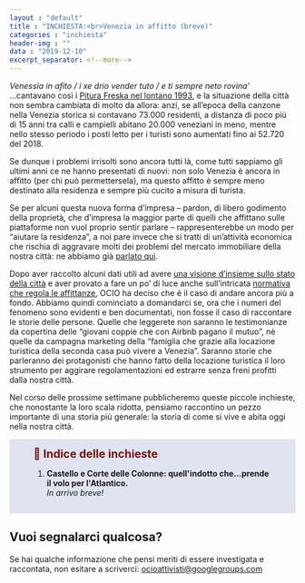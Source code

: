```yaml
---
layout : "default"
title : "INCHIESTA:<br>Venezia in affitto (breve)"
categories : "inchiesta"
header-img : ""
data : "2019-12-10"
excerpt_separator: <!--more-->
---
```


*Venessia in afito / i xe drio vender tuto / e ti sempre neto rovina’* ...cantavano così i [Pitura Freska nel lontano 1993](https://www.youtube.com/watch?v=nmPz-73xYpc), e la situazione della città non sembra cambiata di molto da allora: anzi, se all’epoca della canzone nella Venezia storica si contavano 73.000 residenti, a distanza di poco più di 15 anni tra calli e campielli abitano 20.000 veneziani in meno, mentre nello stesso periodo i posti letto per i turisti sono aumentati fino ai 52.720 del 2018.

 <!--more-->

Se dunque i problemi irrisolti sono ancora tutti là, come tutti sappiamo gli ultimi anni ce ne hanno presentati di nuovi: non solo Venezia è ancora in affitto (per chi può permettersela), ma questo affitto è sempre meno destinato alla residenza e sempre più cucito a misura di turista. 

Se per alcuni questa nuova forma d’impresa – pardon, di libero godimento della proprietà, che d’impresa la maggior parte di quelli che affittano sulle piattaforme non vuol proprio sentir parlare – rappresenterebbe un modo per “aiutare la residenza”, a noi pare invece che si tratti di un’attività economica che rischia di aggravare molti dei problemi del mercato immobiliare della nostra città: ne abbiamo già [parlato qui](/articoli/2019/12/04/abbav/).

Dopo aver raccolto alcuni dati utili ad avere [una visione d’insieme sullo stato della città](/pagine/affittanze-dati/) e aver provato a fare un po’ di luce anche sull’intricata [normativa che regola le affittanze](/articoli/2019/10/27/normativa-locazioni/), OCIO ha deciso che è il caso di andare ancora più a fondo. Abbiamo quindi cominciato a domandarci se, ora che i numeri del fenomeno sono evidenti e ben documentati, non fosse il caso di raccontare le storie delle persone. Quelle che leggerete non saranno le testimonianze da copertina delle “giovani coppie che con Airbnb pagano il mutuo”, nè quelle da campagna marketing della “famiglia che grazie alla locazione turistica della seconda casa può vivere a Venezia”. Saranno storie che parleranno dei protagonisti che hanno fatto della locazione turistica il loro strumento per aggirare regolamentazioni ed estrarre senza freni profitti dalla nostra città. 


Nel corso delle prossime settimane pubblicheremo queste piccole inchieste, che nonostante la loro scala ridotta, pensiamo raccontino un pezzo importante di una storia più generale: la storia di come si vive e abita oggi nella nostra città.

<div style="background-color:#e0e3f0;padding:1em; padding-left:3em;padding-right:3em; margin-top:1em;">
<span style="font-weight:700;color:#74140C; font-size:1.4em;">👀 Indice delle inchieste</span><br>
<ol>
<li><b>Castello e Corte delle Colonne: quell'indotto che...prende il volo per l'Atlantico.</b><br><em>In arrivo breve!</em></li>

</ol></div>

## **Vuoi segnalarci qualcosa?**
Se hai qualche informazione che pensi meriti di essere investigata e raccontata, non esitare a scriverci: [ocioattivisti@googlegroups.com](mailto:ocioattivisti@googlegroups.com)

